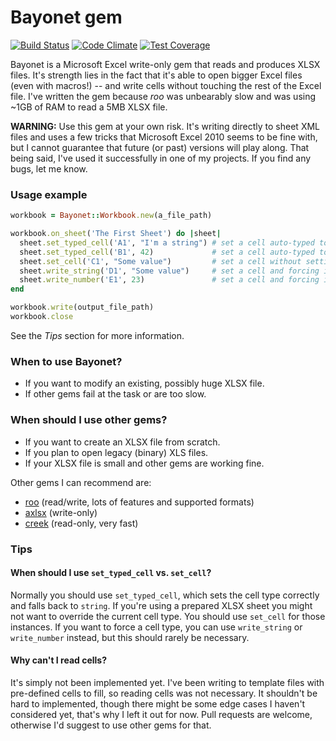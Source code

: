 # Bayonet gem

[![Build Status](https://travis-ci.org/nethad/bayonet.svg?branch=master)](https://travis-ci.org/nethad/bayonet)
[![Code Climate](https://codeclimate.com/github/nethad/bayonet/badges/gpa.svg)](https://codeclimate.com/github/nethad/bayonet)
[![Test Coverage](https://codeclimate.com/github/nethad/bayonet/badges/coverage.svg)](https://codeclimate.com/github/nethad/bayonet/coverage)

Bayonet is a Microsoft Excel write-only gem that reads and produces XLSX files.
It's strength lies in the fact that it's able to open bigger Excel files (even with macros!) -- and write cells without touching the rest of the Excel file. I've written the gem because *roo* was unbearably slow and was using ~1GB of RAM to read a 5MB XLSX file.


**WARNING:** Use this gem at your own risk. It's writing directly to sheet XML files and uses a few tricks that Microsoft Excel 2010 seems to be fine with, but I cannot guarantee that future (or past) versions will play along. That being said, I've used it successfully in one of my projects. If you find any bugs, let me know.

### Usage example

```ruby
workbook = Bayonet::Workbook.new(a_file_path)

workbook.on_sheet('The First Sheet') do |sheet|
  sheet.set_typed_cell('A1', "I'm a string") # set a cell auto-typed to a string
  sheet.set_typed_cell('B1', 42)             # set a cell auto-typed to a number
  sheet.set_cell('C1', "Some value")         # set a cell without setting its type
  sheet.write_string('D1', "Some value")     # set a cell and forcing it to be a string
  sheet.write_number('E1', 23)               # set a cell and forcing it to be a number
end

workbook.write(output_file_path)
workbook.close
```

See the *Tips* section for more information.

### When to use Bayonet?

* If you want to modify an existing, possibly huge XLSX file.
* If other gems fail at the task or are too slow.

### When should I use other gems?

* If you want to create an XLSX file from scratch.
* If you plan to open legacy (binary) XLS files.
* If your XLSX file is small and other gems are working fine.

Other gems I can recommend are:

* [roo](https://rubygems.org/gems/roo) (read/write, lots of features and supported formats)
* [axlsx](https://rubygems.org/gems/axlsx) (write-only)
* [creek](https://rubygems.org/gems/creek) (read-only, very fast)


### Tips

#### When should I use `set_typed_cell` vs. `set_cell`?

Normally you should use `set_typed_cell`, which sets the cell type correctly and falls back to `string`. If you're using a prepared XLSX sheet you might not want to override the current cell type. You should use `set_cell` for those instances. If you want to force a cell type, you can use `write_string` or `write_number` instead, but this should rarely be necessary.

#### Why can't I read cells?

It's simply not been implemented yet. I've been writing to template files with pre-defined cells to fill, so reading cells was not necessary. It shouldn't be hard to implemented, though there might be some edge cases I haven't considered yet, that's why I left it out for now. Pull requests are welcome, otherwise I'd suggest to use other gems for that.

